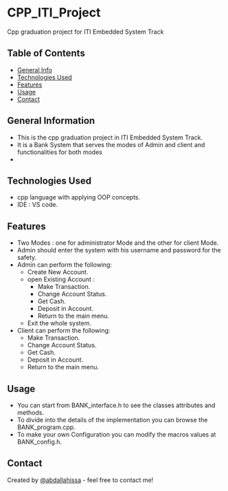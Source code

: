 # CPP_ITI_Project
Cpp graduation project for ITI Embedded System Track 

## Table of Contents
* [General Info](#general-information)
* [Technologies Used](#technologies-used)
* [Features](#features)
* [Usage](#usage)
* [Contact](#contact)



## General Information

- This is the cpp graduation project in ITI Embedded System Track.
- It is a Bank System that serves the modes of Admin and client and functionalities for both modes
- 
## Technologies Used

- cpp language with applying OOP concepts.
- IDE : VS code.

## Features

- Two Modes : one for administrator Mode and the other for client Mode.
- Admin should enter the system with his username and password for the safety.
- Admin can perform the following:
  - Create New Account.
  - open Existing Account :
    - Make Transaction.
    - Change Account Status.
    - Get Cash.
    - Deposit in Account.  
    -  Return to the main menu.
  - Exit the whole system.
- Client can perform the following:
  - Make Transaction.
  - Change Account Status.
  - Get Cash.
  - Deposit in Account.  
  -  Return to the main menu.



## Usage

- You can start from BANK_interface.h to see the classes attributes and methods.
- To divide into the details of the implementation you can browse the BANK_program.cpp.
- To make your own Configuration you can modify the macros values at BANK_config.h.



## Contact
Created by [@abdallahissa](https://www.linkedin.com/in/abdallaissa/) - feel free to contact me!
